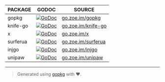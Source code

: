 | PACKAGE | GODOC | SOURCE |
|---------|-------|--------|
| gopkg | [![GoDoc](https://godoc.org/github.com/jiusanzhou/gopkg?status.svg)](https://godoc.org/github.com/jiusanzhou/gopkg) | [go.zoe.im/gopkg](https://go.zoe.im/gopkg) |
| knife-go | [![GoDoc](https://godoc.org/github.com/jiusanzhou/knife-go?status.svg)](https://godoc.org/github.com/jiusanzhou/knife-go) | [go.zoe.im/knife-go](https://go.zoe.im/knife-go) |
| x | [![GoDoc](https://godoc.org/github.com/jiusanzhou/x?status.svg)](https://godoc.org/github.com/jiusanzhou/x) | [go.zoe.im/x](https://go.zoe.im/x) |
| surferua | [![GoDoc](https://godoc.org/github.com/jiusanzhou/surferua?status.svg)](https://godoc.org/github.com/jiusanzhou/surferua) | [go.zoe.im/surferua](https://go.zoe.im/surferua) |
| injgo | [![GoDoc](https://godoc.org/github.com/jiusanzhou/injgo?status.svg)](https://godoc.org/github.com/jiusanzhou/injgo) | [go.zoe.im/injgo](https://go.zoe.im/injgo) |
| unipaw | [![GoDoc](https://godoc.org/github.com/jiusanzhou/unipaw?status.svg)](https://godoc.org/github.com/jiusanzhou/unipaw) | [go.zoe.im/unipaw](https://go.zoe.im/unipaw) |

---

> Generated using [gopkg](https://go.zoe.im/gopkg) with :heart:.